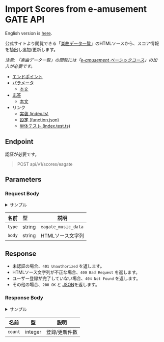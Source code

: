 # Import Scores from e-amusement GATE API

English version is [here](./README.md).

公式サイトより閲覧できる「[楽曲データ一覧](https://p.eagate.573.jp/game/ddr/ddra20/p/playdata/music_data_single.html)」のHTMLソースから、スコア情報を抽出し追加/更新します。

*注意: 「楽曲データ一覧」の閲覧には「[e-amusement ベーシックコース](https://p.eagate.573.jp/payment/p/select_course.html)」の加入が必要です。*

- [エンドポイント](#endpoint)
- [パラメータ](#parameters)
  - [本文](#request-body)
- [応答](#response)
  - [本文](#response-body)
- リンク
  - [実装 (index.ts)](index.ts)
  - [設定 (function.json)](function.json)
  - [単体テスト (index.test.ts)](index.test.ts)

## Endpoint

認証が必要です。

> POST api/v1/scores/eagate

## Parameters

### Request Body

<details>
  <summary>サンプル</summary>

```json
{
  "type": "eagate_music_data",
  "body": "<!DOCTYPE html>..."
}
```

</details>

|名前|型|説明|
|---|:--|---|
|`type`|string|`eagate_music_data`|
|`body`|string|HTMLソース文字列|

## Response

- 未認証の場合、`401 Unauthorized` を返します。
- HTMLソース文字列が不正な場合、`400 Bad Request` を返します。
- ユーザー登録が完了していない場合、`404 Not Found` を返します。
- その他の場合、`200 OK` と [JSON](#response-body)を返します。

### Response Body

<details>
  <summary>サンプル</summary>

```json
{
  "count": 20
}
```

</details>

|名前|型|説明|
|---|:--:|--|
|`count`|integer|登録/更新件数|
